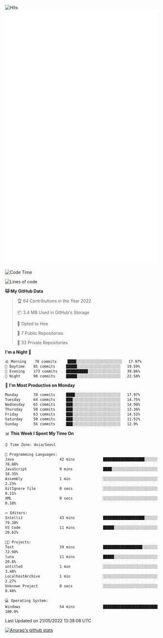![Hits](https://hits.seeyoufarm.com/api/count/incr/badge.svg?url=https%3A%2F%2Fgithub.com%2Fkokose1234&count_bg=%2379C83D&title_bg=%23555555&icon=apple.svg&icon_color=%23E7E7E7&title=hits&edge_flat=false)
<br/>
![Metrics](https://github.com/kokose1234/kokose1234/blob/main/github-metrics.svg)

<!--START_SECTION:waka-->
![Code Time](http://img.shields.io/badge/Code%20Time-640%20hrs%2050%20mins-blue)

![Lines of code](https://img.shields.io/badge/From%20Hello%20World%20I%27ve%20Written-2%20Million%20lines%20of%20code-blue)

**🐱 My GitHub Data** 

> 🏆 64 Contributions in the Year 2022
 > 
> 📦 3.4 MB Used in GitHub's Storage 
 > 
> 💼 Opted to Hire
 > 
> 📜 7 Public Repositories 
 > 
> 🔑 33 Private Repositories  
 > 
**I'm a Night 🦉** 

```text
🌞 Morning    78 commits     ████░░░░░░░░░░░░░░░░░░░░░   17.97% 
🌆 Daytime    85 commits     █████░░░░░░░░░░░░░░░░░░░░   19.59% 
🌃 Evening    173 commits    ██████████░░░░░░░░░░░░░░░   39.86% 
🌙 Night      98 commits     █████░░░░░░░░░░░░░░░░░░░░   22.58%

```
📅 **I'm Most Productive on Monday** 

```text
Monday       78 commits     ████░░░░░░░░░░░░░░░░░░░░░   17.97% 
Tuesday      64 commits     ███░░░░░░░░░░░░░░░░░░░░░░   14.75% 
Wednesday    65 commits     ███░░░░░░░░░░░░░░░░░░░░░░   14.98% 
Thursday     58 commits     ███░░░░░░░░░░░░░░░░░░░░░░   13.36% 
Friday       63 commits     ███░░░░░░░░░░░░░░░░░░░░░░   14.52% 
Saturday     50 commits     ███░░░░░░░░░░░░░░░░░░░░░░   11.52% 
Sunday       56 commits     ███░░░░░░░░░░░░░░░░░░░░░░   12.9%

```


📊 **This Week I Spent My Time On** 

```text
⌚︎ Time Zone: Asia/Seoul

💬 Programming Languages: 
Java                     42 mins             ███████████████████░░░░░░   78.88% 
JavaScript               9 mins              ████░░░░░░░░░░░░░░░░░░░░░   18.35% 
Assembly                 1 min               ░░░░░░░░░░░░░░░░░░░░░░░░░   2.23% 
GitIgnore file           0 secs              ░░░░░░░░░░░░░░░░░░░░░░░░░   0.31% 
XML                      0 secs              ░░░░░░░░░░░░░░░░░░░░░░░░░   0.18%

🔥 Editors: 
IntelliJ                 43 mins             ███████████████████░░░░░░   79.38% 
VS Code                  11 mins             █████░░░░░░░░░░░░░░░░░░░░   20.62%

🐱‍💻 Projects: 
Test                     39 mins             ██████████████████░░░░░░░   72.98% 
luna                     11 mins             █████░░░░░░░░░░░░░░░░░░░░   20.8% 
untitled                 1 min               ░░░░░░░░░░░░░░░░░░░░░░░░░   3.48% 
LocalhostArchive         1 min               ░░░░░░░░░░░░░░░░░░░░░░░░░   2.27% 
Unknown Project          0 secs              ░░░░░░░░░░░░░░░░░░░░░░░░░   0.48%

💻 Operating System: 
Windows                  54 mins             █████████████████████████   100.0%

```


 Last Updated on 21/05/2022 13:38:08 UTC
<!--END_SECTION:waka-->

[![Anurag's github stats](https://github-readme-stats.vercel.app/api?username=kokose1234&theme=dracula)](https://github.com/anuraghazra/github-readme-stats)



	
